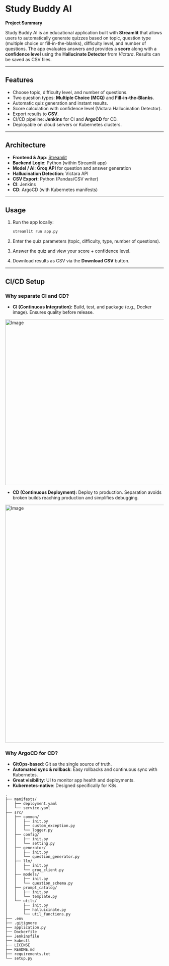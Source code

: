 # Study Buddy AI

**Project Summary**

Study Buddy AI is an educational application built with **Streamlit** that allows users to automatically generate quizzes based on topic, question type (multiple choice or fill-in-the-blanks), difficulty level, and number of questions. The app evaluates answers and provides a **score** along with a **confidence level** using the **Hallucinate Detector** from *Victara*. Results can be saved as CSV files.

---

## Features

* Choose topic, difficulty level, and number of questions.
* Two question types: **Multiple Choice (MCQ)** and **Fill-in-the-Blanks**.
* Automatic quiz generation and instant results.
* Score calculation with confidence level (Victara Hallucination Detector).
* Export results to **CSV**.
* CI/CD pipeline: **Jenkins** for CI and **ArgoCD** for CD.
* Deployable on cloud servers or Kubernetes clusters.

---

## Architecture

* **Frontend & App**: [Streamlit](https://streamlit.io/)
* **Backend Logic**: Python (within Streamlit app)
* **Model / AI**: **Groq API** for question and answer generation
* **Hallucination Detection**: Victara API
* **CSV Export**: Python (Pandas/CSV writer)
* **CI**: Jenkins
* **CD**: ArgoCD (with Kubernetes manifests)

---

## Usage

1. Run the app locally:

   ```bash
   streamlit run app.py
   ```
2. Enter the quiz parameters (topic, difficulty, type, number of questions).
3. Answer the quiz and view your score + confidence level.
4. Download results as CSV via the **Download CSV** button.

---


## CI/CD Setup

### Why separate CI and CD?

* **CI (Continuous Integration):** Build, test, and package (e.g., Docker image). Ensures quality before release.
<img width="1850" height="525" alt="Image" src="https://github.com/user-attachments/assets/b03416d1-c3f6-4afa-900f-f9249d5d3061" />

* **CD (Continuous Deployment):** Deploy to production. Separation avoids broken builds reaching production and simplifies debugging.
<img width="1848" height="753" alt="Image" src="https://github.com/user-attachments/assets/3ba60334-1509-489a-b763-144c1947d4a6" />

### Why ArgoCD for CD?

* **GitOps-based**: Git as the single source of truth.
* **Automated sync & rollback**: Easy rollbacks and continuous sync with Kubernetes.
* **Great visibility**: UI to monitor app health and deployments.
* **Kubernetes-native**: Designed specifically for K8s.

```
.
├── manifests/
│   ├── deployment.yaml
│   └── service.yaml
├── src/
│   ├── common/
│   │   ├── init.py
│   │   ├── custom_exception.py
│   │   └── logger.py
│   ├── config/
│   │   ├── init.py
│   │   └── setting.py
│   ├── generator/
│   │   ├── init.py
│   │   └── question_generator.py
│   ├── llm/
│   │   ├── init.py
│   │   └── groq_client.py
│   ├── models/
│   │   ├── init.py
│   │   └── question_schema.py
│   ├── prompt_catalog/
│   │   ├── init.py
│   │   └── template.py
│   └── utils/
│       ├── init.py
│       ├── halluicinate.py
│       └── util_functions.py
├── .env
├── .gitignore
├── application.py
├── Dockerfile
├── Jenkinsfile
├── kubectl
├── LICENSE
├── README.md
├── requirements.txt
└── setup.py
```
